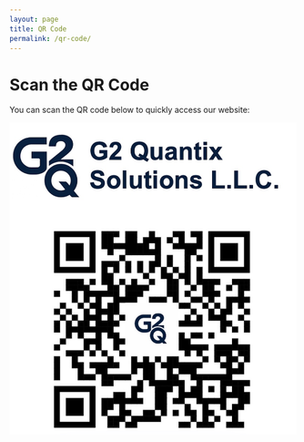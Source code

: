 ```yaml
---
layout: page
title: QR Code
permalink: /qr-code/
---
```


# Scan the QR Code

You can scan the QR code below to quickly access our website:

![QR Code](/images/qr.png)
